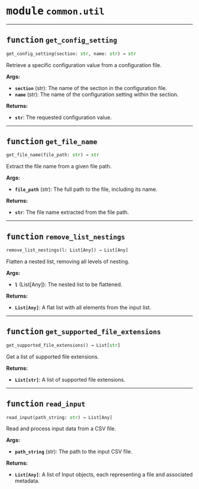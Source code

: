 <!-- markdownlint-disable -->

# <kbd>module</kbd> `common.util`





---

## <kbd>function</kbd> `get_config_setting`

```python
get_config_setting(section: str, name: str) → str
```

Retrieve a specific configuration value from a configuration file. 



**Args:**
 
 - <b>`section`</b> (str):  The name of the section in the configuration file. 
 - <b>`name`</b> (str):  The name of the configuration setting within the section. 



**Returns:**
 
 - <b>`str`</b>:  The requested configuration value. 


---

## <kbd>function</kbd> `get_file_name`

```python
get_file_name(file_path: str) → str
```

Extract the file name from a given file path. 



**Args:**
 
 - <b>`file_path`</b> (str):  The full path to the file, including its name. 



**Returns:**
 
 - <b>`str`</b>:  The file name extracted from the file path. 


---

## <kbd>function</kbd> `remove_list_nestings`

```python
remove_list_nestings(l: List[Any]) → List[Any]
```

Flatten a nested list, removing all levels of nesting. 



**Args:**
 
 - <b>`l`</b> (List[Any]):  The nested list to be flattened. 



**Returns:**
 
 - <b>`List[Any]`</b>:  A flat list with all elements from the input list. 


---

## <kbd>function</kbd> `get_supported_file_extensions`

```python
get_supported_file_extensions() → List[str]
```

Get a list of supported file extensions. 



**Returns:**
 
 - <b>`List[str]`</b>:  A list of supported file extensions. 


---

## <kbd>function</kbd> `read_input`

```python
read_input(path_string: str) → List[Any]
```

Read and process input data from a CSV file. 



**Args:**
 
 - <b>`path_string`</b> (str):  The path to the input CSV file. 



**Returns:**
 
 - <b>`List[Any]`</b>:  A list of Input objects, each representing a file and associated metadata. 



